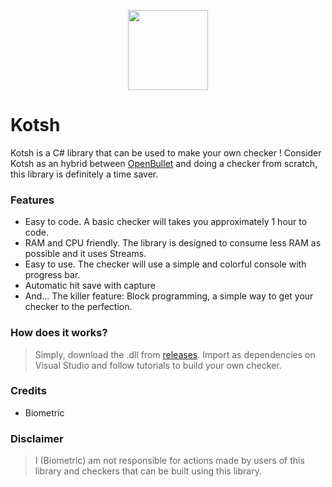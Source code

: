﻿<p align="center"><img src="https://x0.at/H6v.png" width=128></p>

# Kotsh
Kotsh is a C# library that can be used to make your own checker ! 
Consider Kotsh as an hybrid between [OpenBullet](https://github.com/openbullet/openbullet) and doing a checker from scratch, this library is definitely a time saver.

### Features
- Easy to code. A basic checker will takes you approximately 1 hour to code.
- RAM and CPU friendly. The library is designed to consume less RAM as possible and it uses Streams.
- Easy to use. The checker will use a simple and colorful console with progress bar.
- Automatic hit save with capture
- And... The killer feature: Block programming, a simple way to get your checker to the perfection.

### How does it works?
> Simply, download the .dll from [releases](https://github.com/biom3tric/Kotsh/releases). 
Import as dependencies on Visual Studio and follow tutorials to build your own checker.

### Credits
- Biometric

### Disclaimer
> I (Biometric) am not responsible for actions made by users of this library and checkers that can be built using this library. 

